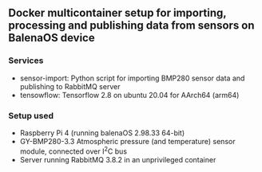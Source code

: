 ## Docker multicontainer setup for importing, processing and publishing data from sensors on BalenaOS device

### Services

- sensor-import: Python script for importing BMP280 sensor data and publishing to RabbitMQ server  
- tensowflow: Tensorflow 2.8 on ubuntu 20.04 for AArch64 (arm64)

### Setup used

* Raspberry Pi 4 (running balenaOS 2.98.33 64-bit)
* GY-BMP280-3.3 Atmospheric pressure (and temperature) sensor module, connected over I<sup>2</sup>C bus
* Server running RabbitMQ 3.8.2 in an unprivileged container
